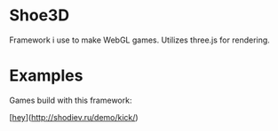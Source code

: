 # Shoe3D

Framework i use to make WebGL games. Utilizes three.js for rendering.

# Examples

Games build with this framework:

[[hey](http://shodiev.ru/games/juggletown/thumb.png)](http://shodiev.ru/demo/kick/)


